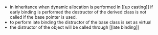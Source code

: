 - in inheritance when dynamic allocation is performed in [[up casting]] if early binding is performed the destructor of the derived class is not called if the base pointer is used.
- to perform late binding the distructor of the base class is set as virtual
- the distructor of the object will be called through [[late binding]]